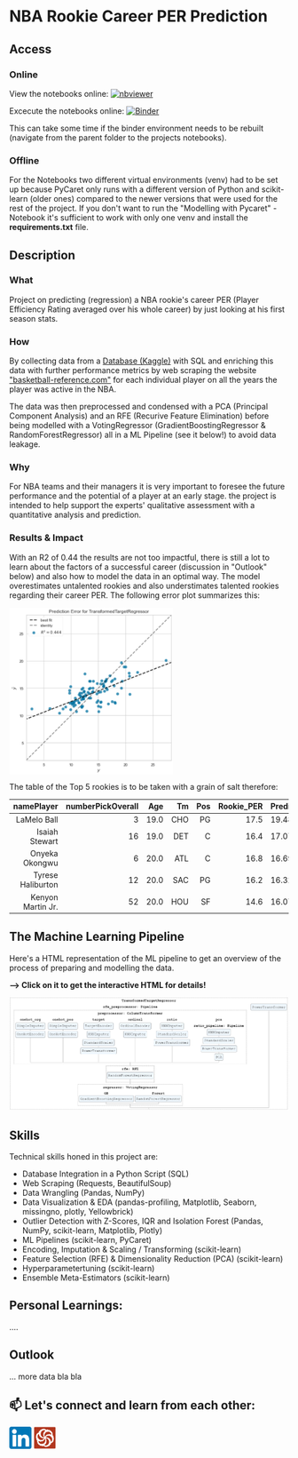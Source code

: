# NBA Rookie Career PER Prediction

## Access

### Online

View the notebooks online:
[![nbviewer](https://raw.githubusercontent.com/jupyter/design/master/logos/Badges/nbviewer_badge.svg)](https://nbviewer.org/github/kevin-goetz/NBA-ML-Projects/tree/main/Player%20Performance%20Prediction/Notebooks/?flush_cache=true)

Excecute the notebooks online: 
[![Binder](https://mybinder.org/badge_logo.svg)](https://mybinder.org/v2/gh/kevin-goetz/NBA-ML-Projects/HEAD)

This can take some time if the binder environment needs to be rebuilt (navigate from the parent folder to the projects notebooks).
 
### Offline

For the Notebooks two different virtual environments (venv) had to be set up because PyCaret only runs with a different version of Python and scikit-learn (older ones) compared to the newer versions that were used for the rest of the project. If you don't want to run the "Modelling with Pycaret" - Notebook it's sufficient to work with only one venv and install the **requirements.txt** file.

## Description

### What
Project on predicting (regression) a NBA rookie's career PER (Player Efficiency Rating averaged over his whole career) by just looking at his first season stats.

### How
By collecting data from a [Database (Kaggle)](https://www.kaggle.com/wyattowalsh/basketball) with SQL and enriching this data with further performance metrics by web scraping the website ["basketball-reference.com"](https://www.basketball-reference.com) for each individual player on all the years the player was active in the NBA.

The data was then preprocessed and condensed with a PCA (Principal Component Analysis) and an RFE (Recurive Feature Elimination) before being modelled with a VotingRegressor (GradientBoostingRegressor & RandomForestRegressor) all in a ML Pipeline (see it below!) to avoid data leakage.

### Why
For NBA teams and their managers it is very important to foresee the future performance and the potential of a player at an early stage. the project is intended to help support the experts' qualitative assessment with a quantitative analysis and prediction.

### Results & Impact
With an R2 of 0.44 the results are not too impactful, there is still a lot to learn about the factors of a successful career (discussion in "Outlook" below) and also how to model the data in an optimal way. The model overestimates untalented rookies and also understimates talented rookies regarding their career PER. The following error plot summarizes this:

<img src="https://github.com/kevin-goetz/NBA-ML-Projects/blob/main/Player%20Performance%20Prediction/Models/Prediction%20Error.PNG" align="center" height="300em" />

The table of the Top 5 rookies is to be taken with a grain of salt therefore:

| namePlayer| numberPickOverall | Age | Tm | Pos | Rookie_PER | Predicted_Career_PER |
|---:|---:|---:|---:|---:|---:|---|
| LaMelo Ball | 3 | 19.0 | CHO | PG | 17.5 | 19.48 |
| Isaiah Stewart | 16 | 19.0 | DET | C | 16.4 | 17.07 |
| Onyeka Okongwu | 6 | 20.0 | ATL | C | 16.8 | 16.69 |
| Tyrese Haliburton | 12 | 20.0 | SAC | PG | 16.2 | 16.32 |
| Kenyon Martin Jr. | 52 | 20.0 | HOU | SF | 14.6 | 16.07 |

## The Machine Learning Pipeline

Here's a HTML representation of the ML pipeline to get an overview of the process of preparing and modelling the data.

  **--> Click on it to get the interactive HTML for details!**

[![raw.githack.com](https://github.com/kevin-goetz/NBA-ML-Projects/blob/main/Player%20Performance%20Prediction/Models/ML%20Pipeline.PNG)](https://rawcdn.githack.com/kevin-goetz/NBA-ML-Projects/9c439f9f4304749febc12af72782517efaa1d8ee/Player%20Performance%20Prediction/Models/NBA_Rookie_model_pipeline.html)


## Skills
Technical skills honed in this project are:
- Database Integration in a Python Script (SQL)
- Web Scraping (Requests, BeautifulSoup)
- Data Wrangling (Pandas, NumPy)
- Data Visualization & EDA (pandas-profiling, Matplotlib, Seaborn, missingno, plotly, Yellowbrick)
- Outlier Detection with Z-Scores, IQR and Isolation Forest (Pandas, NumPy, scikit-learn, Matplotlib, Plotly)
- ML Pipelines (scikit-learn, PyCaret)
- Encoding, Imputation & Scaling / Transforming (scikit-learn)
- Feature Selection (RFE) & Dimensionality Reduction (PCA) (scikit-learn)
- Hyperparametertuning (scikit-learn)
- Ensemble Meta-Estimators (scikit-learn)

## Personal Learnings:
....

## Outlook
... more data bla bla


## 📫 Let's connect and learn from each other:

[<img src="https://github.com/kevin-goetz/kevin-goetz/blob/main/LinkedIn Logo.png" height="40em" align="center" alt="Connect with Me on LinkedIn" title="Connect with Me on LinkedIn"/>](https://linkedin.com/in/kgötz) [<img src="https://github.com/kevin-goetz/kevin-goetz/blob/main/Codewars Logo.svg" height="40em" align="center" alt="Connect with Me on Codewars" title="Connect with Me on Codewars"/>](https://www.codewars.com/users/kevin-goetz)


